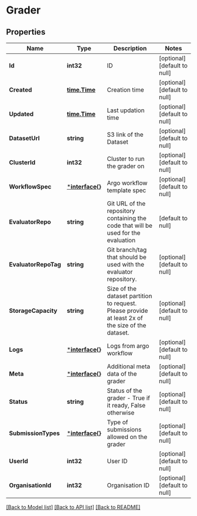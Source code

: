 # Grader

## Properties
Name | Type | Description | Notes
------------ | ------------- | ------------- | -------------
**Id** | **int32** | ID | [optional] [default to null]
**Created** | [**time.Time**](time.Time.md) | Creation time | [optional] [default to null]
**Updated** | [**time.Time**](time.Time.md) | Last updation time | [optional] [default to null]
**DatasetUrl** | **string** | S3 link of the Dataset | [optional] [default to null]
**ClusterId** | **int32** | Cluster to run the grader on | [optional] [default to null]
**WorkflowSpec** | [***interface{}**](interface{}.md) | Argo workflow template spec | [optional] [default to null]
**EvaluatorRepo** | **string** | Git URL of the repository containing the code that will be used for the evaluation | [default to null]
**EvaluatorRepoTag** | **string** | Git branch/tag that should be used with the evaluator repository. | [optional] [default to null]
**StorageCapacity** | **string** | Size of the dataset partition to request. Please provide at least 2x of the size of the dataset. | [optional] [default to null]
**Logs** | [***interface{}**](interface{}.md) | Logs from argo workflow | [optional] [default to null]
**Meta** | [***interface{}**](interface{}.md) | Additional meta data of the grader | [optional] [default to null]
**Status** | **string** | Status of the grader - True if it ready, False otherwise | [optional] [default to null]
**SubmissionTypes** | [***interface{}**](interface{}.md) | Type of submissions allowed on the grader | [optional] [default to null]
**UserId** | **int32** | User ID | [optional] [default to null]
**OrganisationId** | **int32** | Organisation ID | [optional] [default to null]

[[Back to Model list]](../README.md#documentation-for-models) [[Back to API list]](../README.md#documentation-for-api-endpoints) [[Back to README]](../README.md)


